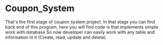 # Coupon_System
That's the first stage of coupon system project.
In that stage you can find back end of this program, 
here you will find code is that implements simple work with database 
So now developer can easily work with any table and information in it (Create, read, update and delete)
